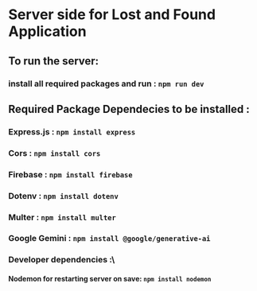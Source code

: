 # Server side for Lost and Found Application

## To run the server:
### install all required packages and run : `npm run dev`

## Required Package Dependecies to be installed :

### Express.js : `npm install express`
### Cors : `npm install cors`
### Firebase : `npm install firebase`
### Dotenv : `npm install dotenv`
### Multer : `npm install multer`
### Google Gemini : `npm install @google/generative-ai`

### Developer dependencies :\
#### Nodemon for restarting server on save: `npm install nodemon`
